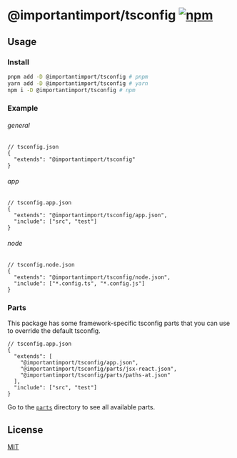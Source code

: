 # @importantimport/tsconfig [![npm](https://img.shields.io/npm/v/@importantimport/tsconfig)](https://npmjs.com/package/@importantimport/tsconfig)

## Usage

### Install

```bash
pnpm add -D @importantimport/tsconfig # pnpm
yarn add -D @importantimport/tsconfig # yarn
npm i -D @importantimport/tsconfig # npm
```

### Example

###### general

```jsonc
// tsconfig.json
{
  "extends": "@importantimport/tsconfig"
}
```

###### app

```jsonc
// tsconfig.app.json
{
  "extends": "@importantimport/tsconfig/app.json",
  "include": ["src", "test"]
}
```

###### node

```jsonc
// tsconfig.node.json
{
  "extends": "@importantimport/tsconfig/node.json",
  "include": ["*.config.ts", "*.config.js"]
}
```

### Parts

This package has some framework-specific tsconfig parts that you can use to override the default tsconfig.

```jsonc
// tsconfig.app.json
{
  "extends": [
    "@importantimport/tsconfig/app.json",
    "@importantimport/tsconfig/parts/jsx-react.json",
    "@importantimport/tsconfig/parts/paths-at.json"
  ],
  "include": ["src", "test"]
}
```

Go to the [`parts`](/packages/tsconfig/parts/) directory to see all available parts.

## License

[MIT](../../LICENSE.md)
